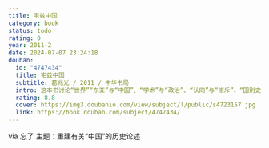 ```yaml
---
title: 宅兹中国
category: book
status: todo
rating: 0
year: 2011-2
date: 2024-07-07 23:24:18
douban:
  id: "4747434"
  title: 宅兹中国
  subtitle: 葛兆光 / 2011 / 中华书局
  intro: 这本书讨论“世界”“东亚”与“中国”、“学术”与“政治”、“认同”与“拒斥”、“国别史”与“区域史”这样一些大问题。《宅兹中国》一书中包含了作者的诸多思考与感悟，虽为多篇文章组合而成，但丝毫不显罗列堆砌之感，而是体系完整，一气呵成。通读全书，可以感到作者心胸之宽广，论证之细致，说理之透彻，令人由衷敬佩。
  rating: 8.8
  cover: https://img3.doubanio.com/view/subject/l/public/s4723157.jpg
  link: https://book.douban.com/subject/4747434/
---
```


via 忘了 主题：重建有关“中国”的历史论述
